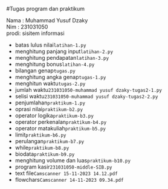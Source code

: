#Tugas program dan praktikum 

<div> Nama : Muhammad Yusuf Dzaky</div>
<div> Nim  : 231031050</div>
<div> prodi: sisitem informasi</div>

* batas lulus nilai`latihan-1.py`
* menghitung panjang input`latihan-2.py`
* menghitung pendapatan`latihan-3.py`
* menghitung bonus`latihan-4.py`
* bilangan genap`tugas.py`
* menghitung angka genap`tugas-1.py`
* menghitun waktu`tugas-2.py`
* jumlah waktu`231031050-muhammad yusuf dzaky-tugas2-1.py`
* selisi waktu`231031050-muhammad yusuf dzaky-tugas2-2.py`
* penjumlahan`praktikum-1.py`
* oprasi nilai`praktikum-b2.py`
* operator logika`praktikum-b3.py`
* operator perkenalan`praktikum-b4.py`
* operator matakuliah`praktikum-b5.py`
* limit`praktikum-b6.py`
* perulangan`praktikum-b7.py`
* while`praktikum-b8.py`
* biodata`praktikum-b9.py`
* menghitung volume dan luas`praktikum-b10.py`
* program kasir`231031050-middle-SIB.py`
* text file`Camscanner 15-11-2023 14.12.pdf`
* flowchars`Camscanner 14-11-2023 09.34.pdf`
